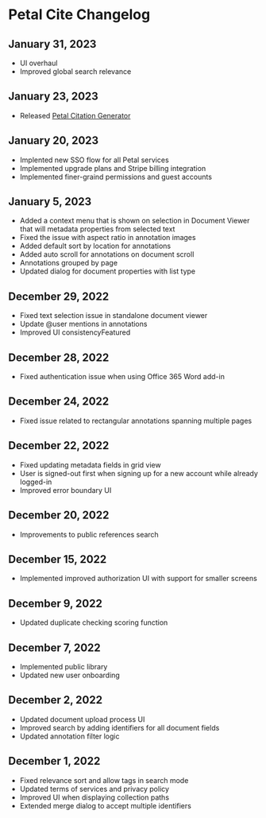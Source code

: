 # Petal Cite Changelog

## January 31, 2023

- UI overhaul
- Improved global search relevance

## January 23, 2023

- Released [Petal Citation Generator](https://cite.petal.org/citation/generator/home)

## January 20, 2023

- Implented new SSO flow for all Petal services
- Implemented upgrade plans and Stripe billing integration
- Implemented finer-graind permissions and guest accounts

## January 5, 2023

- Added a context menu that is shown on selection in Document Viewer that will metadata properties from selected text
- Fixed the issue with aspect ratio in annotation images
- Added default sort by location for annotations
- Added auto scroll for annotations on document scroll
- Annotations grouped by page
- Updated dialog for document properties with list type

## December 29, 2022

- Fixed text selection issue in standalone document viewer
- Update @user mentions in annotations
- Improved UI consistencyFeatured

## December 28, 2022

- Fixed authentication issue when using Office 365 Word add-in

## December 24, 2022

- Fixed issue related to rectangular annotations spanning multiple pages

## December 22, 2022

- Fixed updating metadata fields in grid view
- User is signed-out first when signing up for a new account while already logged-in
- Improved error boundary UI

## December 20, 2022

- Improvements to public references search

## December 15, 2022

- Implemented improved authorization UI with support for smaller screens

## December 9, 2022

- Updated duplicate checking scoring function

## December 7, 2022

- Implemented public library
- Updated new user onboarding

## December 2, 2022

- Updated document upload process UI
- Improved search by adding identifiers for all document fields
- Updated annotation filter logic

## December 1, 2022

- Fixed relevance sort and allow tags in search mode
- Updated terms of services and privacy policy
- Improved UI when displaying collection paths
- Extended merge dialog to accept multiple identifiers
